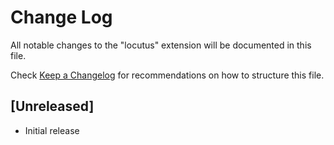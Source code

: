 # Change Log
All notable changes to the "locutus" extension will be documented in this file.

Check [Keep a Changelog](http://keepachangelog.com/) for recommendations on how to structure this file.

## [Unreleased]
- Initial release
